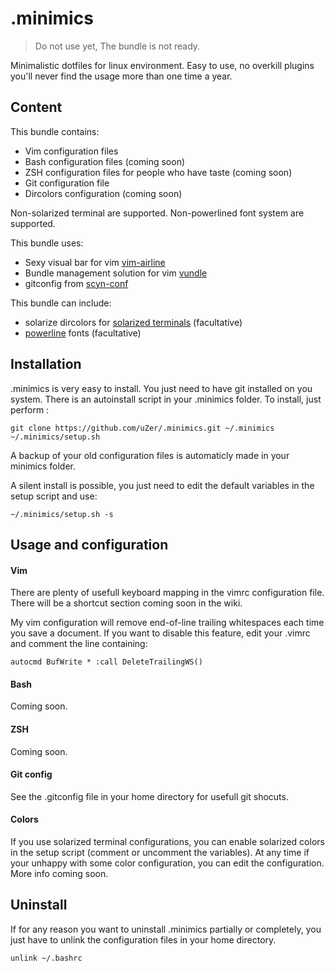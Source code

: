 .minimics
=========

> Do not use yet,
> The bundle is not ready.

Minimalistic dotfiles for linux environment.
Easy to use, no overkill plugins you'll never find the usage more than one time
a year.


## Content

This bundle contains:

+ Vim configuration files
+ Bash configuration files (coming soon)
+ ZSH configuration files for people who have taste (coming soon)
+ Git configuration file
+ Dircolors configuration (coming soon)

Non-solarized terminal are supported.
Non-powerlined font system are supported.

This bundle uses:
+ Sexy visual bar for vim [vim-airline](https://github.com/bling/vim-airline)
+ Bundle management solution for vim [vundle](https://github.com/gmarik/vundle)
+ gitconfig from [scyn-conf](https://github.com/scyn-conf/conf)

This bundle can include:
+  solarize dircolors for [solarized terminals]() (facultative)
+ [powerline](https://github.com/Lokaltog/powerline) fonts (facultative)


## Installation
.minimics is very easy to install. You just need to have git installed on you
system. There is an autoinstall script in your .minimics folder. To install,
just perform :

    git clone https://github.com/uZer/.minimics.git ~/.minimics
    ~/.minimics/setup.sh

A backup of your old configuration files is automaticly made in your minimics
folder.

A silent install is possible, you just need to edit the default variables in the
setup script and use:

    ~/.minimics/setup.sh -s


## Usage and configuration

#### Vim
There are plenty of usefull keyboard mapping in the vimrc configuration file.
There will be a shortcut section coming soon in the wiki.

My vim configuration will remove end-of-line trailing whitespaces each time you
save a document. If you want to disable this feature, edit your .vimrc and
comment the line containing:

    autocmd BufWrite * :call DeleteTrailingWS()


#### Bash
Coming soon.

#### ZSH
Coming soon.

#### Git config
See the .gitconfig file in your home directory for usefull git shocuts.

#### Colors
If you use solarized terminal configurations, you can enable solarized colors in
the setup script (comment or uncomment the variables). At any time if your
unhappy with some color configuration, you can edit the configuration.
More info coming soon.

## Uninstall
If for any reason you want to uninstall .minimics partially or completely, you
just have to unlink the configuration files in your home directory.

    unlink ~/.bashrc

